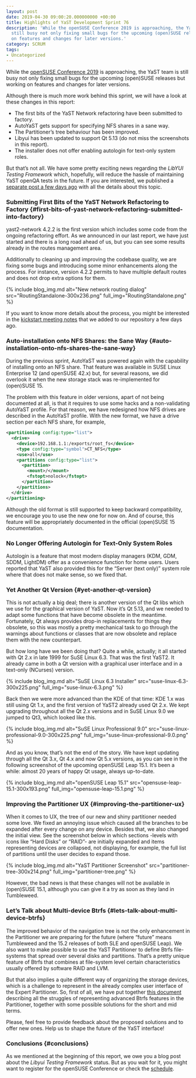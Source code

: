 ```yaml
---
layout: post
date: 2019-04-30 09:00:20.000000000 +00:00
title: Highlights of YaST Development Sprint 76
description: 'While the openSUSE Conference 2019 is approaching, the YaST team is
  still busy not only fixing small bugs for the upcoming (open)SUSE releases but working
  on features and changes for later versions.'
category: SCRUM
tags:
- Uncategorized
---
```


While the [openSUSE Conference 2019][1] is approaching, the YaST team is
still busy not only fixing small bugs for the upcoming (open)SUSE
releases but working on features and changes for later versions.

Although there is much more work behind this sprint, we will have a look
at these changes in this report:

* The first bits of the YaST Network refactoring have been submitted to
  factory.
* AutoYaST gets support for specifying NFS shares in a sane way.
* The Partitioner’s tree behaviour has been improved.
* Libyui has been updated to support Qt 5.13 (do not miss the
  screenshots in this report).
* The installer does not offer enabling autologin for text-only system
  roles.

But that’s not all. We have some pretty exciting news regarding the
*LibYUI Testing Framework* which, hopefully, will reduce the hassle of
maintaining YaST openQA tests in the future. If you are interested, we
published a [separate post a few days
ago](//lizards.opensuse.org/2019/04/26/announcing-libyu%E2%80%A6esting-framework/)
with all the details about this topic.

### Submitting First Bits of the YaST Network Refactoring to Factory   {#first-bits-of-yast-network-refactoring-submitted-into-factory}

yast2-network 4.2.2 is the first version which includes some code from
the ongoing refactoring effort. As we announced in our last report, we
have just started and there is a long road ahead of us, but you can see
some results already in the routes management area.

Additionally to cleaning up and improving the codebase quality, we are
fixing some bugs and introducing some minor enhancements along the
process. For instance, version 4.2.2 permits to have multiple default
routes and does not drop extra options for them.

{% include blog_img.md alt="New network routing dialog"
src="RoutingStandalone-300x236.png" full_img="RoutingStandalone.png" %}

If you want to know more details about the process, you might be
interested in the [kickstart meeting notes][2] that we added to our
repository a few days ago.

### Auto-installation onto NFS Shares: the Sane Way   {#auto-installation-onto-nfs-shares-the-sane-way}

During the previous sprint, AutoYaST was powered again with the
capability of installing onto an NFS share. That feature was available
in SUSE Linux Enterprise 12 (and openSUSE 42.x) but, for several
reasons, we did overlook it when the new storage stack was
re-implemented for (open)SUSE 15.

The problem with this feature in older versions, apart of not being
documented at all, is that it requires to use some hacks and a
non-validating AutoYaST profile. For that reason, we have redesigned how
NFS drives are described in the AutoYaST profile. With the new format,
we have a drive section per each NFS share, for example,

```xml
<partitioning config:type="list">
  <drive>
    <device>192.168.1.1:/exports/root_fs</device>
    <type config:type="symbol">CT_NFS</type>
    <use>all</use>
    <partitions config:type="list">
      <partition>
        <mount>/</mount>
        <fstopt>nolock</fstopt>
      </partition>
    </partitions>
  </drive>
</partitioning>
```

Although the old format is still supported to keep backward
compatibility, we encourage you to use the new one for now on. And of
course, this feature will be appropriately documented in the official
(open)SUSE 15 documentation.

### No Longer Offering Autologin for Text-Only System Roles

Autologin is a feature that most modern display managers (KDM, GDM,
SDDM, LightDM) offer as a convenience function for home users. Users
reported that YaST also provided this for the “Server (text only)”
system role where that does not make sense, so we fixed that.

### Yet Another Qt Version   {#yet-another-qt-version}

This is not actually a big deal; there is another version of the Qt libs
which we use for the graphical version of YaST. Now it’s Qt 5.13, and we
needed to adapt some functions that have become obsolete in the
meantime. Fortunately, Qt always provides drop-in replacements for
things they obsolete, so this was mostly a pretty mechanical task to go
through the warnings about functions or classes that are now obsolete
and replace them with the new counterpart.

But how long have we been doing that? Quite a while, actually; it all
started with Qt 2.x in late 1999 for SuSE Linux 6.3. That was the first
YaST2. It already came in both a Qt version with a graphical user
interface and in a text-only (NCurses) version.

{% include blog_img.md alt="SuSE Linux 6.3 Installer"
src="suse-linux-6.3-300x225.png" full_img="suse-linux-6.3.png" %}

Back then we were more advanced than the KDE of that time: KDE 1.x was
still using Qt 1.x, and the first version of YaST2 already used Qt 2.x.
We kept upgrading throughout all the Qt 2.x versions and in SuSE Linux
9.0 we jumped to Qt3, which looked like this.

{% include blog_img.md alt="SuSE Linux Professional 9.0"
src="suse-linux-professional-9.0-300x225.png" full_img="suse-linux-professional-9.0.png" %}

And as you know, that’s not the end of the story. We have kept updating
through all the Qt 3.x, Qt 4.x and now Qt 5.x versions, as you can see
in the following screenshot of the upcoming openSUSE Leap 15.1. It’s
been a while: almost 20 years of happy Qt usage, always up-to-date.

{% include blog_img.md alt="openSUSE Leap 15.1"
src="opensuse-leap-15.1-300x193.png" full_img="opensuse-leap-15.1.png" %}

### Improving the Partitioner UX   {#improving-the-partitioner-ux}

When it comes to UX, the tree of our new and shiny partitioner needed
some love. We fixed an annoying issue which caused all the branches to
be expanded after every change on any device. Besides that, we also
changed the initial view. See the screenshot below in which sections
-levels with icons like “Hard Disks” or “RAID”- are initially expanded
and items representing devices are collapsed, not displaying, for
example, the full list of partitions until the user decides to expand
those.

{% include blog_img.md alt="YaST Partitioner Screenshot"
src="partitioner-tree-300x214.png" full_img="partitioner-tree.png" %}

However, the bad news is that these changes will not be available in
(open)SUSE 15.1, although you can give it a try as soon as they land in
Tumbleweed.

### Let’s Talk about Multi-device Btrfs   {#lets-talk-about-multi-device-btrfs}

The improved behavior of the navigation tree is not the only enhancement
in the Partitioner we are preparing for the future (where “future” means
Tumbleweed and the 15.2 releases of both SLE and openSUSE Leap). We also
want to make possible to use the YaST Partitioner to define Btrfs
file-systems that spread over several disks and partitions. That’s a
pretty unique feature of Btrfs that combines at file-system level
certain characteristics usually offered by software RAID and LVM.

But that also implies a quite different way of organizing the storage
devices, which is a challenge to represent in the already complex user
interface of the Expert Partitioner. So, first of all, we have put
together [this document][3] describing all the struggles of representing
advanced Btrfs features in the Partitioner, together with some possible
solutions for the short and mid terms.

Please, feel free to provide feedback about the proposed solutions and
to offer new ones. Help us to shape the future of the YaST interface!

### Conclusions   {#conclusions}

As we mentioned at the beginning of this report, we owe you a blog post
about the *Libyui Testing Framework* status. But as you wait for it, you
might want to register for the openSUSE Conference or check the
[schedule][4].



[1]: https://events.opensuse.org/conferences/oSC19
[2]: https://github.com/yast/yast-network/blob/bb90e6c4fdf39713c69f8b46adb8b045cc7ae4c3/doc/network-ng-kickstart.md
[3]: https://github.com/yast/yast-storage-ng/blob/master/doc/btrfs_in_partitioner.md
[4]: https://events.opensuse.org/conferences/oSC19/schedule
